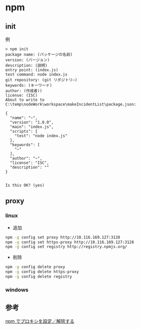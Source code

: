 # npm

## init
例
```
> npm init
package name: (パッケージの名前)
version: (バージョン)
description: (説明)
entry point: (index.js)
test command: node index.js
git repository: (git リポジトリ―)
keywords: (キーワード)
author: (作成者))
license: (ISC)
About to write to C:\temp\nodeWork\workspace\makeIncidentList\package.json:

{
  "name": "~",
  "version": "1.0.0",
  "main": "index.js",
  "scripts": {
    "test": "node index.js"
  },
  "keywords": [
    "~"
  ],
  "author": "~",
  "license": "ISC",
  "description": ""
}


Is this OK? (yes)
```

## proxy

### linux

* 追加

``` sh
npm -g config set proxy http://10.116.169.127:3128
npm -g config set https-proxy http://10.116.169.127:3128
npm -g config set registry http://registry.npmjs.org/
```

* 削除

``` sh
npm -g config delete proxy
npm -g config delete https-proxy
npm -g config delete registry
```

### windows


## 参考
[npm でプロキシを設定／解除する](https://qiita.com/ymaru/items/cf513ab05fe0ebac7d3b)